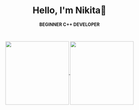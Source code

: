 <div align="center">
  
# Hello, I'm Nikita🤝

**BEGINNER C++ DEVELOPER**

<br/>

<p align="center">
  <a href="https://github.com/Jak3Boom?tab=repositories">
    <img height=200 align="center" src="https://github-readme-stats.vercel.app/api?username=jak3boom&theme=default&show_icons=true&rank_icon=github&bg_color=ffffff&text_color=000000&title_color=000000&icon_color=000000&border_color=000000" />
    <img height=200 align="center" src="https://github-readme-stats.vercel.app/api/top-langs?username=jak3boom&layout=donut-vertical&langs_count=6&theme=default&show_icons=true&bg_color=ffffff&text_color=000000&title_color=000000&border_color=000000&icon_color=000000" />
  </a>
</p>

</div>
